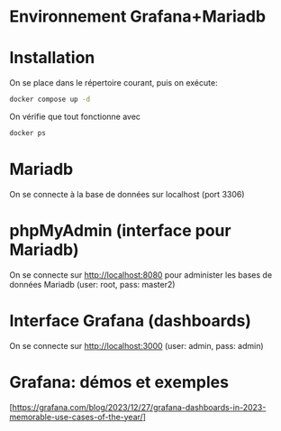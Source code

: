 # Environnement Grafana+Mariadb

# Installation
On se place dans le répertoire courant, puis on exécute:
```sh
docker compose up -d
```

On vérifie que tout fonctionne avec
```sh
docker ps
```

# Mariadb
On se connecte à la base de données sur localhost (port 3306)

# phpMyAdmin (interface pour Mariadb)
On se connecte sur [http://localhost:8080](http://localhost:8080) pour administer les bases de données Mariadb (user: root, pass: master2)

# Interface Grafana (dashboards)
On se connecte sur [http://localhost:3000](http://localhost:3000) (user: admin, pass: admin)


# Grafana: démos et exemples
[https://grafana.com/blog/2023/12/27/grafana-dashboards-in-2023-memorable-use-cases-of-the-year/]
